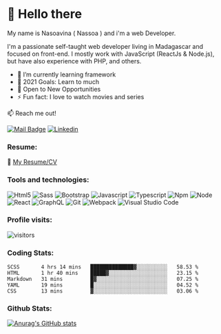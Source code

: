 # 👋 Hello there

My name is Nasoavina ( Nassoa ) and i'm a web Developer.

I'm a passionate self-taught web developer living in Madagascar and focused on front-end. I mostly work with JavaScript (ReactJs & Node.js), but have also experience with PHP, and others.

<!-- I'm a passionate self-taught Full Stack web developer, living in Madagascar and focused on front-end. I mostly work with JavaScript (ReactJs & Node.js), but have also experience with PHP, and others. -->

<!-- I'm an independent Web developer living in Madagascar and focused on front-end. I mostly work with JavaScript (ReactJs & Node.js), but have also experience with PHP, and others. -->

<!-- I'm still keep exploring and learning about web development to become a Fullstack developer. -->

- 🌱 I’m currently learning framework
- 🥅 2021 Goals: Learn to much
- 🌟 Open to New Opportunities
- ⚡ Fun fact: I love to watch movies and series

:mailbox: Reach me out!

[![Mail Badge](https://img.shields.io/badge/-mail-c0392b?style=for-the-badge&labelColor=c0392b&logo=gmail&logoColor=white)](mailto:nasoavina.m@gmail.com) [![Linkedin](https://img.shields.io/badge/linkedin-0077B5?style=for-the-badge&logo=linkedin&logoColor=white) ](https://www.linkedin.com/in/safidy-manitriniaina/)

### Resume:
:memo: [My Resume/CV](https://github.com/nassoa/nassoa/raw/master/resumes/CV-Nasoavina.pdf)

### Tools and technologies:

<img alt="Html5" src="https://img.shields.io/badge/HTML5-E34F26?style=for-the-badge&logo=html5&logoColor=white" /> <img alt="Sass" src="https://img.shields.io/badge/Sass-CC6699?style=for-the-badge&logo=sass&logoColor=white" /> <img alt="Bootstrap" src="https://img.shields.io/badge/Bootstrap-563D7C?style=for-the-badge&logo=bootstrap&logoColor=white" /> <img alt="Javascript" src="https://img.shields.io/badge/JavaScript-F7DF1E?style=for-the-badge&logo=javascript&logoColor=black" />
<img alt="Typescript" src="https://img.shields.io/badge/TypeScript-007ACC?style=for-the-badge&logo=typescript&logoColor=white" /> <img alt="Npm" src="https://img.shields.io/badge/npm-CB3837?style=for-the-badge&logo=npm&logoColor=white" /> <img alt="Node" src="https://img.shields.io/badge/Node.js-43853D?style=for-the-badge&logo=node.js&logoColor=white" /> <img alt="React" src="https://img.shields.io/badge/React-20232A?style=for-the-badge&logo=react&logoColor=61DAFB" /> <img alt="GraphQL" src="https://img.shields.io/badge/-GraphQL-E10098?style=for-the-badge&logo=graphql"/> <img alt="Git" src="https://img.shields.io/badge/Git-F05032?style=for-the-badge&logo=git&logoColor=white" /> <img alt="Webpack" src="https://img.shields.io/badge/webpack-%238DD6F9.svg?&style=for-the-badge&logo=webpack&logoColor=black" /> <img alt="Visual Studio Code" src="https://img.shields.io/badge/VisualStudioCode-0078d7.svg?&style=for-the-badge&logo=visual-studio-code&logoColor=white"/>

### Profile visits:
![visitors](https://visitor-badge.glitch.me/badge?page_id=nassoa.nassoa)

### Coding Stats:
<!--START_SECTION:waka-->
```text
SCSS       4 hrs 14 mins   ██████████████▓░░░░░░░░░░   58.53 % 
HTML       1 hr 40 mins    █████▓░░░░░░░░░░░░░░░░░░░   23.15 % 
Markdown   31 mins         █▓░░░░░░░░░░░░░░░░░░░░░░░   07.25 % 
YAML       19 mins         █░░░░░░░░░░░░░░░░░░░░░░░░   04.52 % 
CSS        13 mins         ▓░░░░░░░░░░░░░░░░░░░░░░░░   03.06 % 
```
<!--END_SECTION:waka-->

### Github Stats:
[![Anurag's GitHub stats](https://github-readme-stats.vercel.app/api?username=nassoa&&hide=stars,prs,contribs&theme=tokyonight)](https://github.com/anuraghazra/github-readme-stats)